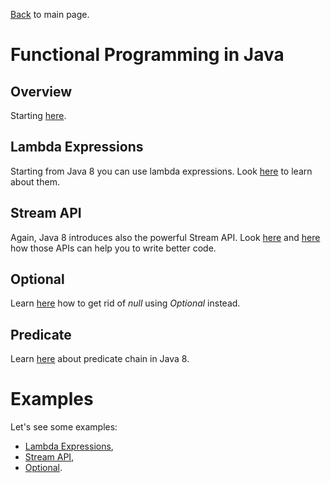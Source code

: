 [Back](../README.md) to main page.

# Functional Programming in Java

## Overview
Starting [here](https://www.baeldung.com/java-8-new-features).

## Lambda Expressions

Starting from Java 8 you can use lambda expressions.
Look [here](https://www.udemy.com/course/java-tutorial/learn/lecture/1467284) to learn about them.

## Stream API

Again, Java 8 introduces also the powerful Stream API.
Look [here](https://www.udemy.com/course/stream-api-in-java-8/) and [here](https://stackify.com/streams-guide-java-8/) how those APIs can help you to write better code.

## Optional

Learn [here](https://www.baeldung.com/java-optional) how to get rid of _null_ using _Optional_ instead.

## Predicate

Learn [here](https://www.baeldung.com/java-predicate-chain) about predicate chain in Java 8. 

# Examples

Let's see some examples:

- [Lambda Expressions](src/test/java/test/LambdaExpressionsTest.java),
- [Stream API](src/test/java/test/StreamsTest.java),
- [Optional](src/test/java/test/OptionalTest.java).
